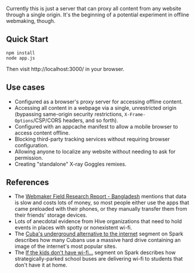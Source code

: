 Currently this is just a server that can proxy all content
from any website through a single origin. It's the beginning
of a potential experiment in offline webmaking, though.

## Quick Start

```
npm install
node app.js
```

Then visit http://localhost:3000/ in your browser.

## Use cases

* Configured as a browser's proxy server for accessing
  offline content.
* Accessing all content in a webpage via a single, unrestricted
  origin (bypassing same-origin security restrictions,
  `X-Frame-Options`/CSP/CORS headers, and so forth).
* Configured with an appcache manifest to allow a mobile
  browser to access content offline.
* Blocking third-party tracking services without requiring browser
  configuration.
* Allowing anyone to localize any website without needing
  to ask for permission.
* Creating "standalone" X-ray Goggles remixes.

## References

* The [Webmaker Field Research Report - Bangladesh][bangladesh]
  mentions that data is slow and costs lots of money, so most
  people either use the apps that came preloaded with their
  phones, or they manually transfer them from their friends'
  storage devices.
* Lots of anecdotal evidence from Hive organizations that need to
  hold events in places with spotty or nonexistent wi-fi.
* The [Cuba's underground alternative to the internet][cuba]
  segment on Spark describes how many Cubans use a massive hard
  drive containing an image of the internet's most popular
  sites.
* The [If the kids don't have wi-fi...][schoolbus] segment on
  Spark describes how strategically-parked school buses
  are delivering wi-fi to students that don't have it at home.

<!-- Links -->

  [bangladesh]: https://webmaker-dist.s3.amazonaws.com/reports/bangladesh.pdf
  [cuba]: http://www.cbc.ca/radio/spark/273-school-bus-wi-fi-cuba-s-alternative-internet-capitalism-2-0-and-more-1.2928720/cuba-s-underground-alternative-to-the-internet-1.2928731
  [schoolbus]: http://www.cbc.ca/radio/spark/273-school-bus-wi-fi-cuba-s-alternative-internet-capitalism-2-0-and-more-1.2928720/if-the-kids-don-t-have-wi-fi-the-school-bus-will-it-bring-it-to-them-1.2928738
